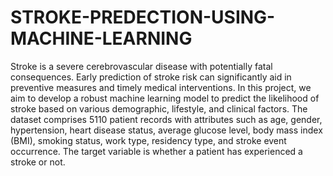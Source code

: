 # STROKE-PREDECTION-USING-MACHINE-LEARNING
Stroke is a severe cerebrovascular disease with potentially fatal consequences. Early prediction of stroke risk can significantly aid in preventive measures and timely medical interventions. In this project, we aim to develop a robust machine learning model to predict the likelihood of stroke based on various demographic, lifestyle, and clinical factors.
The dataset comprises 5110 patient records with attributes such as age, gender, hypertension, heart disease status, average glucose level, body mass index (BMI), smoking status, work type, residency type, and stroke event occurrence. The target variable is whether a patient has experienced a stroke or not.
